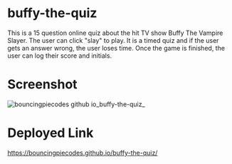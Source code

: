 # buffy-the-quiz
This is a 15 question online quiz about the hit TV show Buffy The Vampire Slayer. The user can click "slay" to play. It is a timed quiz and if the user gets an answer wrong, the user loses time. Once the game is finished, the user can log their score and initials. 

# Screenshot
 ![bouncingpiecodes github io_buffy-the-quiz_](https://user-images.githubusercontent.com/111668966/193965677-31411195-a302-4262-87e9-3eafb236dc37.png)


# Deployed Link
https://bouncingpiecodes.github.io/buffy-the-quiz/
